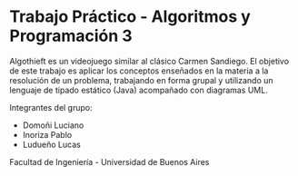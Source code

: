 # Trabajo Práctico - Algoritmos y Programación 3

Algothieft es un videojuego similar al clásico Carmen Sandiego. El objetivo de este trabajo es aplicar los conceptos enseñados en la materia a la resolución de un problema, trabajando en forma grupal y utilizando un lenguaje de tipado estático (Java) acompañado con diagramas UML.

Integrantes del grupo:

<ul>
  <li>Domoñi Luciano</li>
  <li>Inoriza Pablo</li>
  <li>Ludueño Lucas</li>
</ul>

Facultad de Ingeniería - Universidad de Buenos Aires
